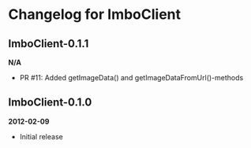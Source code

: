 Changelog for ImboClient
=====================

ImboClient-0.1.1
-------------
__N/A__

* PR #11: Added getImageData() and getImageDataFromUrl()-methods

ImboClient-0.1.0
-------------
__2012-02-09__

* Initial release
